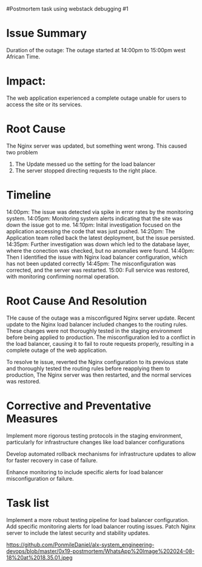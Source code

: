 #Postmortem task using webstack debugging #1

# Issue Summary
Duration of the outage: The outage started at 14:00pm to 15:00pm west African Time.

# Impact:
The web application experienced a complete outage unable for users to access the site or its services.

# Root Cause
The Nginx server was updated, but something went wrong. This caused two problem
1. The Update messed uo the setting for the load balancer 
2. The server stopped directing requests to the right place.

# Timeline
14:00pm: The issue was detected via spike in error rates by the monitoring system.
14:05pm: Monitoring system alerts indicating that the site was down the issue got to me.
14:10pm: Inital investigation focused on the application accessing the code that was just pushed.
14:20pm: The Application team rolled back the latest deployment, but the issue persisted.
14:35pm: Further investigation was down which led to the database layer, where the conection was checked, but no anomalies were found.
14:40pm: Then I identified the issue with Nginx load balancer configuration, which has not been updated correctly
14:45pm: The misconfiguration was corrected, and the server was restarted.
15:00: Full service  was restored, with monitoring confirming normal operation.

# Root Cause And Resolution
THe cause of the outage was a misconfigured Nginx server update. Recent update to the Nginx load balancer included changes to the routing rules. These changes were not thoroughly tested in the staging environment before being applied to production. The misconfiguration led to a conflict in the load balancer, causing it to fail to route requests properly, resulting in a complete outage of the web application.

To resolve te issue, reverted the Nginx configuration to its previous state and thoroughly tested the routing rules before reapplying them to production, The Nginx server was then restarted, and the normal services was restored.

# Corrective and Preventative Measures
Implement more rigorous testing protocols in the staging environment, particularly for infrastructure changes like load balancer configurations

Develop automated rollback mechanisms for infrastructure updates to allow for faster recovery in case of failure.

Enhance monitoring to include specific alerts for load balancer  misconfiguration or failure.

# Task list
Implement a more robust testing pipeline for load balancer configuration.
Add specific monitoring alerts for load balancer routing issues.
Patch Nginx server to include the latest security and stability updates.

https://github.com/PonmileDaniel/alx-system_engineering-devops/blob/master/0x19-postmortem/WhatsApp%20Image%202024-08-18%20at%2018.35.01.jpeg